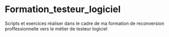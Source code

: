 # Formation_testeur_logiciel
Scripts et exercices réaliser dans le cadre de ma formation de reconversion proffessionnelle vers le métier de testeur logiciel

